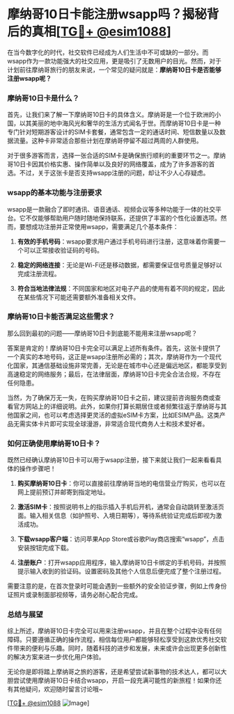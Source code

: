 # 摩纳哥10日卡能注册wsapp吗？揭秘背后的真相[[TG💪+ @esim1088](https://t.me/s/esim1088)]

在当今数字化的时代，社交软件已经成为人们生活中不可或缺的一部分。而wsapp作为一款功能强大的社交应用，更是吸引了无数用户的目光。然而，对于计划前往摩纳哥旅行的朋友来说，一个常见的疑问就是：**摩纳哥10日卡是否能够注册wsapp呢？**

### **摩纳哥10日卡是什么？**

首先，让我们来了解一下摩纳哥10日卡的具体含义。摩纳哥是一个位于欧洲的小国，以其美丽的地中海风光和奢华的生活方式闻名于世。而摩纳哥10日卡是一种专门针对短期游客设计的SIM卡套餐，通常包含一定的通话时间、短信数量以及数据流量。这种卡非常适合那些计划在摩纳哥停留不超过两周的人群使用。

对于很多游客而言，选择一张合适的SIM卡是确保旅行顺利的重要环节之一。摩纳哥10日卡因其价格实惠、操作简单以及良好的网络覆盖，成为了许多游客的首选。不过，关于这张卡是否支持wsapp注册的问题，却让不少人心存疑虑。

### **wsapp的基本功能与注册要求**

wsapp是一款融合了即时通讯、语音通话、视频会议等多种功能于一体的社交平台。它不仅能够帮助用户随时随地保持联系，还提供了丰富的个性化设置选项。然而，要想成功注册并正常使用wsapp，需要满足几个基本条件：

1. **有效的手机号码**：wsapp要求用户通过手机号码进行注册，这意味着你需要一个可以正常接收验证码的号码。
   
2. **稳定的网络连接**：无论是Wi-Fi还是移动数据，都需要保证信号质量足够好以完成注册流程。

3. **符合当地法律法规**：不同国家和地区对电子产品的使用有着不同的规定，因此在某些情况下可能还需要额外准备相关文件。

### **摩纳哥10日卡能否满足这些需求？**

那么回到最初的问题——摩纳哥10日卡到底能不能用来注册wsapp呢？

答案是肯定的！摩纳哥10日卡完全可以满足上述所有条件。首先，这张卡提供了一个真实的本地号码，这正是wsapp注册所必需的；其次，摩纳哥作为一个现代化国家，其通信基础设施非常完善，无论是在城市中心还是偏远地区，都能享受到高速稳定的网络服务；最后，在法律层面，摩纳哥10日卡完全合法合规，不存在任何隐患。

当然，为了确保万无一失，在购买摩纳哥10日卡之前，建议提前咨询服务商或查看官方网站上的详细说明。此外，如果你打算长期居住或者频繁往返于摩纳哥与其他国家之间，也可以考虑选择更灵活的虚拟eSIM卡方案，比如ESIM产品。这类产品无需实体卡片即可实现全球漫游，非常适合现代商务人士和技术爱好者。

### **如何正确使用摩纳哥10日卡？**

既然已经确认摩纳哥10日卡可以用于wsapp注册，接下来就让我们一起来看看具体的操作步骤吧！

1. **购买摩纳哥10日卡**：你可以直接前往摩纳哥当地的电信营业厅购买，也可以在网上提前预订并邮寄到指定地址。

2. **激活SIM卡**：按照说明书上的指示插入手机后开机，通常会自动跳转至激活页面。输入相关信息（如护照号、入境日期等），等待系统验证完成后即视为激活成功。

3. **下载wsapp客户端**：访问苹果App Store或谷歌Play商店搜索“wsapp”，点击安装按钮完成下载。

4. **注册账户**：打开wsapp应用程序，输入摩纳哥10日卡绑定的手机号码，并按照提示输入收到的验证码。设置密码及其他个人信息后便完成了整个注册过程。

需要注意的是，在首次登录时可能会遇到一些额外的安全验证步骤，例如上传身份证照片或录制面部视频等，请务必耐心配合完成。

### **总结与展望**

综上所述，摩纳哥10日卡完全可以用来注册wsapp，并且在整个过程中没有任何障碍。只要遵循正确的操作流程，相信每位用户都能够轻松享受到这款优秀社交软件带来的便利与乐趣。同时，随着科技的进步和发展，未来或许会出现更多创新性的解决方案来进一步优化用户体验。

无论你是即将踏上摩纳哥之旅的游客，还是希望尝试新事物的技术达人，都可以大胆尝试使用摩纳哥10日卡结合wsapp，开启一段充满可能性的新旅程！如果你还有其他疑问，欢迎随时留言讨论哦~

[[TG💪+ @esim1088](https://t.me/s/esim1088) ![Image](https://i.postimg.cc/4NQfJmqS/Snipaste-2025-05-13-00-14-12.png)]